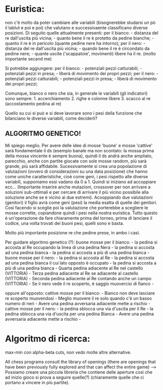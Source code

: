 # Euristica:
non c'è molto da poter cambiare alle variabili (bisognerebbe studarsi un pò il tablut e poi e poi) che valutano e successivaente classificano diverse posizioni.
Di seguito quelle attualmente presenti:
    per il bianco:
        - distanza del re dall'uscita più vicina;
        - quanto bene il re è protetto da pedine bianche;
        - quanto il re è in pericolo (quante pedine nere ha intorno);
    per il nero:
        - distanza del re dall'uscita più vicina;
        - quando bene il re è circondato da pedine nere;
        - quante uscite ('scappatoie', movimenti) libere ha il re. (molto importante secand me)

Si potrebbe aggiungere:
    per il bianco:
        - potenziali pezzi catturabili;
        - potenziali pezzi in presa;
        - liberà di movimento dei propri pezzi;
    per il nero:
        - potenziali pezzi catturabili;
        - potenziali pezzi in presa;
        - liberà di movimento dei propri pezzi;

Comunque, bianco o nero che sia, in generale le variabili (gli indicatori) sono sempre:
    1. accerchiamento
    2. righe e colonne libere
    3. scacco al re (accostamento pedina al re)

Quello su cui si può e si deve lavorare sono i pesi della funzione che bilanciano le diverse variabili, come deciderli?

## ALGORITMO GENETICO!
Mi spiego meglio. Per avere delle idee di mosse 'buone' e mosse 'cattive' sarà fondamentale il ds (esempio banale ma non scontato: la mossa prima della mossa vincente è sempre buona), quindi il ds andrà anche ampliato, parecchio, anche con partite giocate con sole mosse random, più sarà grande, più sarà affidabile.
Sucessivamente si crea una popolazione di valutazioni (ovvero di considerazioni su una data posizione) che hanno come uniche caratteristiche, cioè come geni, i pesi rispetto alle diverse variabili, supponiamo essi vadano da 0 a 1. 
Quindi si iniziano ad accoppiare ecc... (Importante inserire anche mutazioni, crossover per non arrivare a soluzioni sub-ottimali e per cercare di arrivare il più vicino possibile alla soluzione anche se è vicino ai due estremi). Acooppiando due valutazioni (genitori) il figlio avrà come geni (pesi) la media esatta di quelle dei genitori.
Così facendo si sceglie poi la valutazione che porterebbe a scegliere le mosse corrette, copiandone quindi i pesi nella nostra euristica.
Tutto questo è un'operazione da fare chiaramente prima del torneo, prima di lanciare il codice, una volta trovati dei buoni pesi, quelli sono e basta.

Molto più importante posizione re che pedine prese, in ambo i casi.

Per guidare algoritmo genetico (?):
    buone mosse per il bianco:
        - la pedina si accosta al Re occupando la linea di una pedina Nera
        - la pedina si accosta ad una pedina bianca
        - la pedina si accosta a più di una pedina bianca
        -
    buone mosse per il nero:
        - la pedina si accosta al Re
        - la pedina si accosta ad una pedina bianca il cui lato opposto è occupato
        - la pedina si accosta a più di una pedina bianca
        - Quarta pedina adiacente al Re nel castello (VITTORIA)
        - Terza pedina adiacente al Re se adiacente al castello (VITTORIA)
        - Seconda pedina adiacente al Re contando anche un campo (VITTORIA)
        - Se il nero vede il re scoperto, è saggio muovercisi di fianco
        -
    
oppure all'opposto:
    cattive mosse per il bianco:
        - Bianco non deve lasciare re scoperto muovendosi
        - Meglio muovere il re solo quando c'è un basso numero di neri
        - Avere una pedina avversaria adiacente mette a rischio
        -
    cattive mosse per il nero:
        - la pedina sblocca una via d'uscita per il Re
        - la pedina sblocca una via d'uscita per una pedina Bianca
        - Avere una pedina avversaria adiacente mette a rischio
        -


# Algoritmo di ricerca:
max-min con alpha-beta cuts, non vedo molte altre alternative.


All chess programs consult the library of openings (there are openings that have been previously fully explored and that can affect the entire game) --> Possiamo creare una piccola libreria che contiene delle aperture così che ad inizio gioco si prova a seguire quelle(?) (chiaramente quelle che ci portano a vincere in più partite).